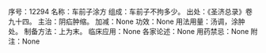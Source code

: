 序号：12294
名称：车前子涂方
组成：车前子不拘多少。
出处：《圣济总录》卷九十四。
主治：阴疝肿缩。
加减：None
功效：None
用法用量：汤调，涂肿处。
制备方法：上为末。
临床应用：None
各家论述：None
用药禁忌：None
附注：None

